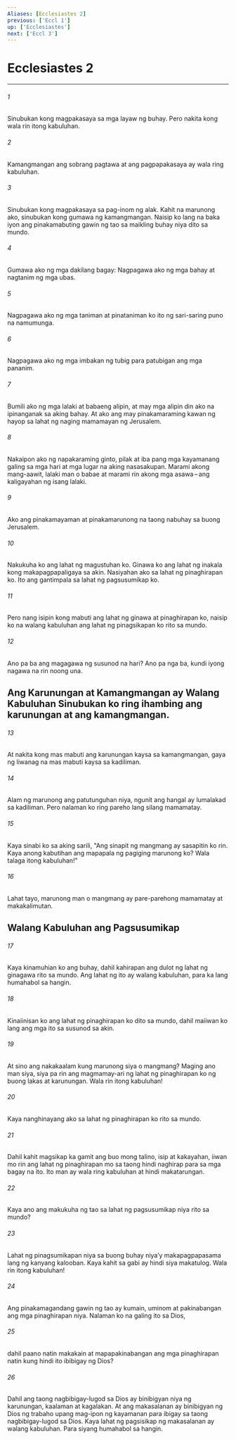 ```yaml
---
Aliases: [Ecclesiastes 2]
previous: ['Eccl 1']
up: ['Ecclesiastes']
next: ['Eccl 3']
---
```

# Ecclesiastes 2

***

###### 1
Sinubukan kong magpakasaya sa mga layaw ng buhay. Pero nakita kong wala rin itong kabuluhan. 

###### 2
Kamangmangan ang sobrang pagtawa at ang pagpapakasaya ay wala ring kabuluhan. 

###### 3
Sinubukan kong magpakasaya sa pag-inom ng alak. Kahit na marunong ako, sinubukan kong gumawa ng kamangmangan. Naisip ko lang na baka iyon ang pinakamabuting gawin ng tao sa maikling buhay niya dito sa mundo. 

###### 4
Gumawa ako ng mga dakilang bagay: Nagpagawa ako ng mga bahay at nagtanim ng mga ubas. 

###### 5
Nagpagawa ako ng mga taniman at pinataniman ko ito ng sari-saring puno na namumunga. 

###### 6
Nagpagawa ako ng mga imbakan ng tubig para patubigan ang mga pananim. 

###### 7
Bumili ako ng mga lalaki at babaeng alipin, at may mga alipin din ako na ipinanganak sa aking bahay. At ako ang may pinakamaraming kawan ng hayop sa lahat ng naging mamamayan ng Jerusalem. 

###### 8
Nakaipon ako ng napakaraming ginto, pilak at iba pang mga kayamanang galing sa mga hari at mga lugar na aking nasasakupan. Marami akong mang-aawit, lalaki man o babae at marami rin akong mga asawa – ang kaligayahan ng isang lalaki. 

###### 9
Ako ang pinakamayaman at pinakamarunong na taong nabuhay sa buong Jerusalem. 

###### 10
Nakukuha ko ang lahat ng magustuhan ko. Ginawa ko ang lahat ng inakala kong makapagpapaligaya sa akin. Nasiyahan ako sa lahat ng pinaghirapan ko. Ito ang gantimpala sa lahat ng pagsusumikap ko. 

###### 11
Pero nang isipin kong mabuti ang lahat ng ginawa at pinaghirapan ko, naisip ko na walang kabuluhan ang lahat ng pinagsikapan ko rito sa mundo. 

###### 12
Ano pa ba ang magagawa ng susunod na hari? Ano pa nga ba, kundi iyong nagawa na rin noong una.

## Ang Karunungan at Kamangmangan ay Walang Kabuluhan Sinubukan ko ring ihambing ang karunungan at ang kamangmangan. 

###### 13
At nakita kong mas mabuti ang karunungan kaysa sa kamangmangan, gaya ng liwanag na mas mabuti kaysa sa kadiliman. 

###### 14
Alam ng marunong ang patutunguhan niya, ngunit ang hangal ay lumalakad sa kadiliman. Pero nalaman ko ring pareho lang silang mamamatay. 

###### 15
Kaya sinabi ko sa aking sarili, "Ang sinapit ng mangmang ay sasapitin ko rin. Kaya anong kabutihan ang mapapala ng pagiging marunong ko? Wala talaga itong kabuluhan!" 

###### 16
Lahat tayo, marunong man o mangmang ay pare-parehong mamamatay at makakalimutan.

## Walang Kabuluhan ang Pagsusumikap 

###### 17
Kaya kinamuhian ko ang buhay, dahil kahirapan ang dulot ng lahat ng ginagawa rito sa mundo. Ang lahat ng ito ay walang kabuluhan, para ka lang humahabol sa hangin. 

###### 18
Kinaiinisan ko ang lahat ng pinaghirapan ko dito sa mundo, dahil maiiwan ko lang ang mga ito sa susunod sa akin. 

###### 19
At sino ang nakakaalam kung marunong siya o mangmang? Maging ano man siya, siya pa rin ang magmamay-ari ng lahat ng pinaghirapan ko ng buong lakas at karunungan. Wala rin itong kabuluhan! 

###### 20
Kaya nanghinayang ako sa lahat ng pinaghirapan ko rito sa mundo. 

###### 21
Dahil kahit magsikap ka gamit ang buo mong talino, isip at kakayahan, iiwan mo rin ang lahat ng pinaghirapan mo sa taong hindi naghirap para sa mga bagay na ito. Ito man ay wala ring kabuluhan at hindi makatarungan. 

###### 22
Kaya ano ang makukuha ng tao sa lahat ng pagsusumikap niya rito sa mundo? 

###### 23
Lahat ng pinagsumikapan niya sa buong buhay niyaʼy makapagpapasama lang ng kanyang kalooban. Kaya kahit sa gabi ay hindi siya makatulog. Wala rin itong kabuluhan! 

###### 24
Ang pinakamagandang gawin ng tao ay kumain, uminom at pakinabangan ang mga pinaghirapan niya. Nalaman ko na galing ito sa Dios, 

###### 25
dahil paano natin makakain at mapapakinabangan ang mga pinaghirapan natin kung hindi ito ibibigay ng Dios? 

###### 26
Dahil ang taong nagbibigay-lugod sa Dios ay binibigyan niya ng karunungan, kaalaman at kagalakan. At ang makasalanan ay binibigyan ng Dios ng trabaho upang mag-ipon ng kayamanan para ibigay sa taong nagbibigay-lugod sa Dios. Kaya lahat ng pagsisikap ng makasalanan ay walang kabuluhan. Para siyang humahabol sa hangin.
